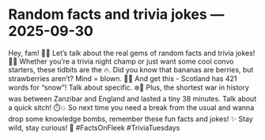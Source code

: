 # Random facts and trivia jokes — 2025-09-30

Hey, fam! 👋🏼 Let’s talk about the real gems of random facts and trivia jokes! 💎🤓 Whether you’re a trivia night champ or just want some cool convo starters, these tidbits are the 🔥. Did you know that bananas are berries, but strawberries aren’t? Mind = blown. 🍌🍓 And get this - Scotland has 421 words for “snow”! Talk about specific. ❄️🏴 Plus, the shortest war in history was between Zanzibar and England and lasted a tiny 38 minutes. Talk about a quick sitch! ⏱️💥 So next time you need a break from the usual and wanna drop some knowledge bombs, remember these fun facts and jokes! ✨ Stay wild, stay curious! 🌟 #FactsOnFleek #TriviaTuesdays